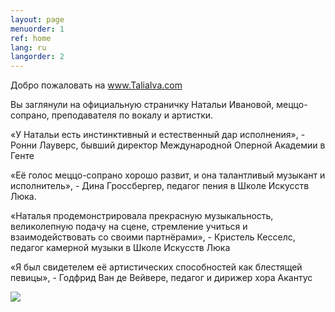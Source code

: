 ```yaml
---
layout: page
menuorder: 1
ref: home
lang: ru
langorder: 2
---
```


Добро пожаловать на www.TaliaIva.com

Вы заглянули на официальную страничку Натальи Ивановой, меццо-сопрано, преподавателя по вокалу и артистки.

«У Натальи есть инстинктивный и естественный дар исполнения», - Ронни Лауверс, бывший директор Международной Oперной Aкадемии в Генте

«Её голос меццо-сопрано хорошо развит, и она талантливый музыкант и исполнитель», - Дина Гроссбергер, педагог пения в Школе Искусств Люка.

«Наталья продемонстрировала прекрасную музыкальность, великолепную подачу на сцене, стремление учиться и взаимодействовать со своими партнёрaми», - Кристель Кесселс, педагог камерной музыки в Школе Искусств Люка

«Я был свидетелем её артистических способностей как блестящей певицы», - Годфрид Ван де Вейвере, педагог и дирижер хора Акантус


![](assets/DSC_1762.jpg)
